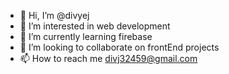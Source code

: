 - 👋 Hi, I’m @divyej
- 👀 I’m interested in web development
- 🌱 I’m currently learning firebase
- 💞️ I’m looking to collaborate on frontEnd projects
- 📫 How to reach me divj32459@gmail.com

<!---
divyej/divyej is a ✨ special ✨ repository because its `README.md` (this file) appears on your GitHub profile.
You can click the Preview link to take a look at your changes.
--->
